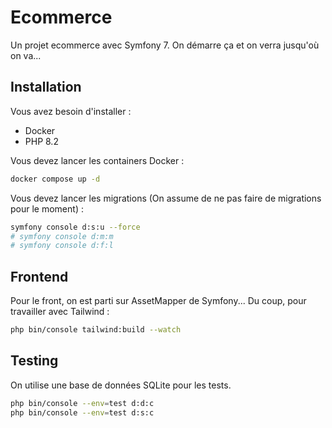 # Ecommerce

Un projet ecommerce avec Symfony 7. On démarre ça et on verra jusqu'où on va...

## Installation

Vous avez besoin d'installer :

- Docker
- PHP 8.2

Vous devez lancer les containers Docker :

```bash
docker compose up -d
```

Vous devez lancer les migrations (On assume de ne pas faire de migrations pour le moment) :

```bash
symfony console d:s:u --force
# symfony console d:m:m
# symfony console d:f:l
```

## Frontend

Pour le front, on est parti sur AssetMapper de Symfony... Du coup, pour travailler avec Tailwind :

```bash
php bin/console tailwind:build --watch
```

## Testing

On utilise une base de données SQLite pour les tests.

```bash
php bin/console --env=test d:d:c
php bin/console --env=test d:s:c
```
